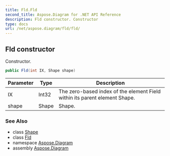 ```yaml
---
title: Fld.Fld
second_title: Aspose.Diagram for .NET API Reference
description: Fld constructor. Constructor
type: docs
url: /net/aspose.diagram/fld/fld/
---
```

## Fld constructor

Constructor.

```csharp
public Fld(int IX, Shape shape)
```

| Parameter | Type | Description |
| --- | --- | --- |
| IX | Int32 | The zero-based index of the element Field within its parent element Shape. |
| shape | Shape | Shape. |

### See Also

* class [Shape](../../shape/)
* class [Fld](../)
* namespace [Aspose.Diagram](../../fld/)
* assembly [Aspose.Diagram](../../../)



